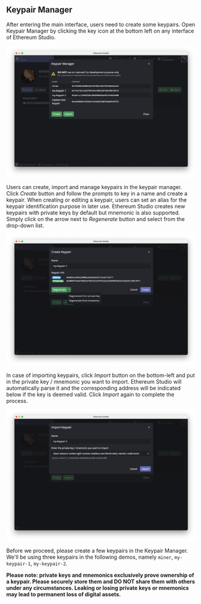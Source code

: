 ## Keypair Manager

After entering the main interface, users need to create some keypairs. Open Keypair Manager by clicking the key icon at the bottom left on any interface of Ethereum Studio.

![keypair-1](keypair-1.png)

Users can create, import and manage keypairs in the keypair manager. Click *Create* button and follow the prompts to key in a name and create a keypair. When creating or editing a keypair, users can set an alias for the keypair identification purpose in later use. Ethereum Studio creates new keypairs with private keys by default but mnemonic is also supported. Simply click on the arrow next to *Regenerate* button and select from the drop-down list.

![keypair-2](keypair-2.png)

In case of importing keypairs, click *Import* button on the bottom-left and put in the private key / mnemonic you want to import. Ethereum Studio will automatically parse it and the corresponding address will be indicated below if the key is deemed valid. Click *Import* again to complete the process.

![keypair-3](keypair-3.png)

Before we proceed, please create a few keypairs in the Keypair Manager. We'll be using three keypairs in the following demos, namely `miner`, `my-keypair-1`, `my-keypair-2`.

**Please note: private keys and mnemonics exclusively prove ownership of a keypair. Please securely store them and DO NOT share them with others under any circumstances. Leaking or losing private keys or mnemonics may lead to permanent loss of digital assets.**
